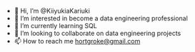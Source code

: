 - 👋 Hi, I’m @KiiyukiaKariuki
- 👀 I’m interested in become a data engineering professional
- 🌱 I’m currently learning SQL
- 💞️ I’m looking to collaborate on data engineering projects
- 📫 How to reach me hortgroke@gmail.com

<!---
KiiyukiaKariuki/KiiyukiaKariuki is a ✨ special ✨ repository because its `README.md` (this file) appears on your GitHub profile.
You can click the Preview link to take a look at your changes.
--->
